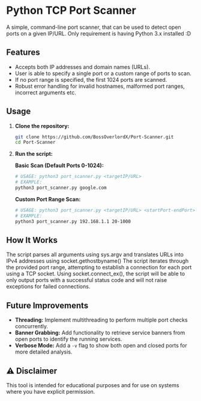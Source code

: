 # Python TCP Port Scanner

A simple, command-line port scanner, that can be used to detect open ports on a given IP/URL. Only requirement is having Python 3.x installed :D

## Features

  -  Accepts both IP addresses and domain names (URLs).
  -  User is able to specify a single port or a custom range of ports to scan.
  -  If no port range is specified, the first 1024 ports are scanned.
  -  Robust error handling for invalid hostnames, malformed port ranges, incorrect arguments etc.

## Usage

1.  **Clone the repository:**
    ```bash
    git clone https://github.com/BossOverlordX/Port-Scanner.git
    cd Port-Scanner
    ```

2.  **Run the script:**

    **Basic Scan (Default Ports 0-1024):**
    ```bash
    # USAGE: python3 port_scanner.py <targetIP/URL>
    # EXAMPLE:
    python3 port_scanner.py google.com
    ```

    **Custom Port Range Scan:**
    ```bash
    # USAGE: python3 port_scanner.py <targetIP/URL> <startPort-endPort>
    # EXAMPLE:
    python3 port_scanner.py 192.168.1.1 20-1000
    ```

## How It Works

The script parses all arguments using sys.argv and translates URLs into IPv4 addresses using socket.gethostbyname()
The script iterates through the provided port range, attempting to establish a connection for each port using a TCP socket.
Using socket.connect_ex(), the script will be able to only output ports with a successful status code and will not raise exceptions for failed connections.

## Future Improvements
  -  **Threading:** Implement multithreading to perform multiple port checks concurrently.
  -  **Banner Grabbing:** Add functionality to retrieve service banners from open ports to identify the running services.
  -  **Verbose Mode:** Add a `-v` flag to show both open and closed ports for more detailed analysis.

## ⚠️ Disclaimer

This tool is intended for educational purposes and for use on systems where you have explicit permission.
